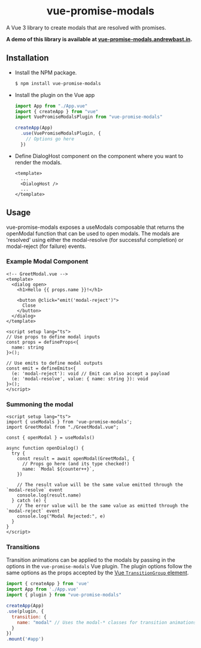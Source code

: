 <div align="center">

# vue-promise-modals

</div>

A Vue 3 library to create modals that are resolved with promises.

**A demo of this library is available at [vue-promise-modals.andrewbast.in](https://vue-promise-modals.andrewbast.in).**

## Installation
 - Install the NPM package.
   ```bash
   $ npm install vue-promise-modals
   ```

 - Install the plugin on the Vue app
   ```js
   import App from "./App.vue"
   import { createApp } from "vue"
   import VuePromiseModalsPlugin from "vue-promise-modals"
   
   createApp(App)
     .use(VuePromiseModalsPlugin, {
       // Options go here
     })
   ```

 - Define DialogHost component on the component where you want to render the modals.
   ```vue
   <template>
     ...
     <DialogHost />
     ...
   </template>
   ```

## Usage
vue-promise-modals exposes a useModals composable that returns the openModal function that can be used to open modals. The modals are 'resolved' using either the modal-resolve (for successful completion) or modal-reject (for failure) events.

### Example Modal Component
```vue
<!-- GreetModal.vue -->
<template>
  <dialog open>
    <h1>Hello {{ props.name }}!</h1>

    <button @click="emit('modal-reject')">
      Close
    </button>
  </dialog>
</template>

<script setup lang="ts">
// Use props to define modal inputs
const props = defineProps<{
  name: string
}>();

// Use emits to define modal outputs
const emit = defineEmits<{
  (e: 'modal-reject'): void // Emit can also accept a payload
  (e: 'modal-resolve', value: { name: string }): void
}>();
</script>
```

### Summoning the modal
```vue
<script setup lang="ts">
import { useModals } from 'vue-promise-modals';
import GreetModal from "./GreetModal.vue";

const { openModal } = useModals()

async function openDialog() {
  try {
    const result = await openModal(GreetModal, {
      // Props go here (and its type checked!)
      name: `Modal ${counter++}`,
    })

    // The result value will be the same value emitted through the `modal-resolve` event
    console.log(result.name)
  } catch (e) {
    // The error value will be the same value as emitted through the `modal-reject` event
    console.log("Modal Rejected:", e)
  }
}
</script>
```

### Transitions
Transition animations can be applied to the modals by passing in the options in the `vue-promise-modals` Vue plugin. The plugin options follow the same options as the props accepted by the [Vue `TransitionGroup` element](https://vuejs.org/api/built-in-components.html#transitiongroup).

```js
import { createApp } from 'vue'
import App from './App.vue'
import { plugin } from "vue-promise-modals"

createApp(App)
.use(plugin, {
  transition: {
    name: "modal" // Uses the modal-* classes for transition animations for the modals
  }
})
.mount('#app')
```